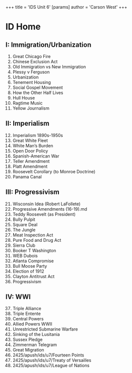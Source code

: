 +++
 title = 'IDS Unit 6'
[params]
	author = 'Carson West'
+++
# ID Home

## I: Immigration/Urbanization
1. Great Chicago Fire
2. Chinese Exclusion Act
3. Old Immigration vs New Immigration
4. Plessy v Ferguson
5. Urbanization
6. Tenement Housing
7. Social Gospel Movement
8. How the Other Half Lives
9. Hull House
10. Ragtime Music
11. Yellow Journalism
## II: Imperialism
12. Imperialism 1890s-1950s
13. Great White Fleet
14. White Man’s Burden
15. Open Door Policy
16. Spanish-American War
17. Teller Amendment
18. Platt Amendment
19. Roosevelt Corollary (to Monroe Doctrine)
20. Panama Canal
## III: Progressivism
21. Wisconsin Idea (Robert LaFollete)
22. Progressive Amendments (16-19).md
23. Teddy Roosevelt (as President)
24. Bully Pulpit
25. Square Deal
26. The Jungle
27. Meat Inspection Act
28. Pure Food and Drug Act
29. Sierra Club
30. Booker T Washington
31. WEB Dubois
32. Atlanta Compromise
33. Bull Moose Party
34. Election of 1912
35. Clayton Antitrust Act
36. Progressivism
## IV: WWI
37. Triple Alliance
38. Triple Entente
39. Central Powers
40. Allied Powers WWII
41. Unrestricted Submarine Warfare
42. Sinking of the Lusitania
43. Sussex Pledge
44. Zimmerman Telegram
45. Great Migration
46. 2425/apush/ids/u7/Fourteen Points
47. 2425/apush/ids/u7/Treaty of Versailles
48. 2425/apush/ids/u7/League of Nations